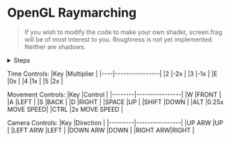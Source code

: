 # OpenGL Raymarching
> If you wish to modify the code to make your own shader, screen.frag will be of most interest to you. Roughness is not yet implemented. Neither are shadows.
<details>
<summary>Steps</summary>

> Open the file in an editor

> The sdf function is where the scene is built. By default, there are examples of rotations and translations. Some distance functions are provided.

> Materials can be custom made by simply making more material structs in the materials array. When applying a material, they are 1-indexed. the first material has index 1.

> Material constructor: Material(vec3 albedo, float roughness, float metallicity, float emissive)

> You can add lights by appending more onto the pointLights array. If you do this, you might want to remove my loop in mainImage that loops through the entire array and moves the lights. this is an example of how to manipulate the light positions with sin waves.

> Light constructor: PointLight(vec3 position, vec4 color, float radius)

> 4th component of color is intensity, radius is the reach of the light.
</details>

Time Controls:
|Key |Multiplier      |
|----|----------------|
|2   |-2x             |
|3   |-1x             |
|E   |0x              |
|4   |1x              |
|5   |2x              |

Movement Controls:
|Key     |Control         |
|--------|----------------|
|W       |FRONT           |
|A       |LEFT            |
|S       |BACK            |
|D       |RIGHT           |
|SPACE   |UP              |
|SHIFT   |DOWN            |
|ALT     |0.25x MOVE SPEED|
|CTRL    |2x MOVE SPEED   |

Camera Controls:
|Key      |Direction       |
|---------|----------------|
|UP ARW   |UP              |
|LEFT ARW |LEFT            |
|DOWN ARW |DOWN            |
|RIGHT ARW|RIGHT           |
